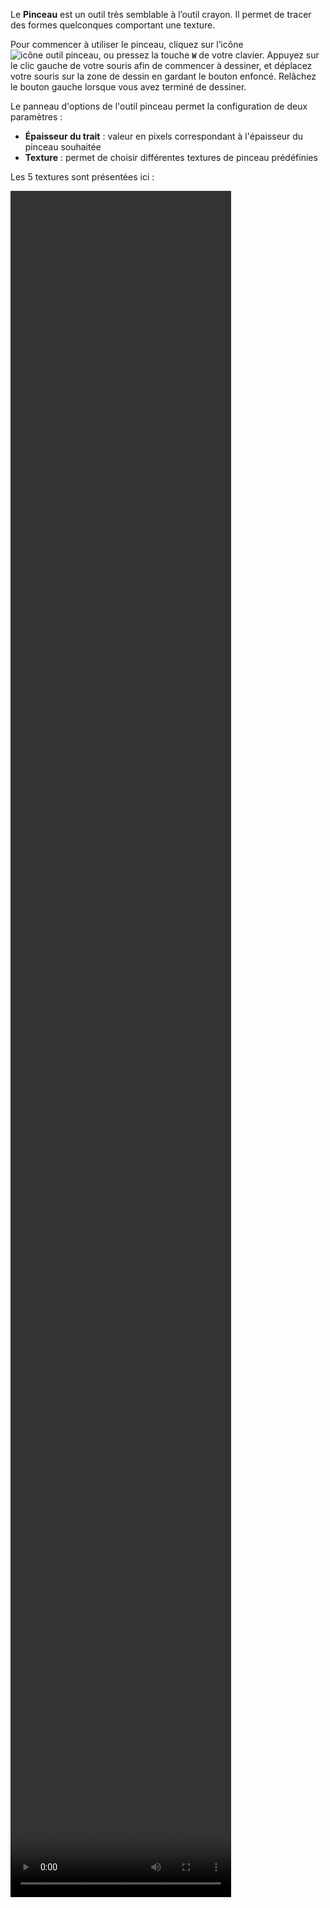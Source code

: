 Le **Pinceau** est un outil très semblable à l’outil crayon. Il permet de tracer des formes quelconques comportant une texture.

Pour commencer à utiliser le pinceau, cliquez sur l’icône ![icône outil pinceau](/assets/sidebar-icons/gimp-tool-paintbrush.png), ou pressez la touche **`W`** de votre clavier. Appuyez sur le clic gauche de votre souris afin de commencer à dessiner, et déplacez votre souris sur la zone de dessin en gardant le bouton enfoncé. Relâchez le bouton gauche lorsque vous avez terminé de dessiner.

Le panneau d'options de l'outil pinceau permet la configuration de deux paramètres :

* **Épaisseur du trait** : valeur en pixels correspondant à l'épaisseur du pinceau souhaitée
* **Texture** : permet de choisir différentes textures de pinceau prédéfinies 

Les 5 textures sont présentées ici :

<video width="70%" height="70%" class="doc-fig" autoplay loop>
    <source src="/assets/doc/vid/pinceau_trctd.webm" type="video/webm">
</video>
